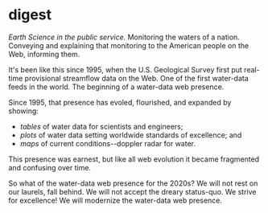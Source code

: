 # digest

*Earth Science in the public service.*  Monitoring the waters of a nation.  Conveying and explaining that monitoring to the American people on the Web, informing them.  

It's been like this since 1995, when the U.S. Geological Survey first put real-time provisional streamflow data on the Web.  One of the first water-data feeds in the world.  The beginning of a water-data web presence. 

Since 1995, that presence has evoled, flourished, and expanded by showing:

* *tables* of water data for scientists and engineers;
* *plots* of water data setting worldwide standards of excellence; and
* *maps* of current conditions--doppler radar for water.

This presence was earnest, but like all web evolution it became fragmented and confusing over time.

So what of the water-data web presence for the 2020s?  We will not rest on our laurels, fall behind.  We will not accept the dreary status-quo.  We strive for excellence!  We will modernize the water-data web presence.
